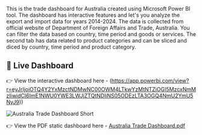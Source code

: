 This is the trade dashboard for Australia created using Microsoft Power BI tool. The dashboard has interactive features and let's you analyze the export and import data for years 2014-2024. The data is collected from official website of Department of Foreign Affairs and Trade, Australia. You can filter the data based on country, time period and goods or services. The second tab has data related to product categories and can be sliced and diced by country, time period and product category.

## 🔹 Live Dashboard
👉 View the interactive dashboard here - (https://app.powerbi.com/view?r=eyJrIjoiOTQ4Y2YxMzctNDMwNC00OWM4LTkwYzMtNTZiOGI5MzcxNmMzIiwidCI6ImE1NWU0YWE3LWJjZTQtNDliNS05ODEzLTA3OGQ4NmU2YmU5NyJ9))

![Australia Trade Dashboard Short](https://github.com/user-attachments/assets/af1aca6e-5f1b-4df4-9c46-c113ac9c899d)


👉 View the PDF static dashboard here - [Australia Trade Dashboard.pdf](https://github.com/user-attachments/files/22399409/Australia.Trade.Dashboard.pdf)
